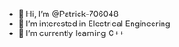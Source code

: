 - 👋 Hi, I’m @Patrick-706048
- 👀 I’m interested in Electrical Engineering
- 🌱 I’m currently learning C++
